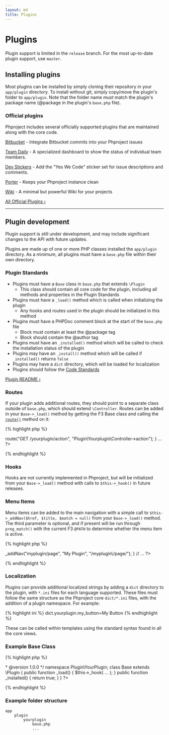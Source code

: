 ```yaml
---
layout: md
title: Plugins
---
```

<h1 class="page-header">Plugins</h1>

<p class="alert alert-info">Plugin support is limited in the <code>release</code> branch. For the most up-to-date plugin support, use <code>master</code>.</p>

## Installing plugins
Most plugins can be installed by simply cloning their repository in your `app/plugin` directory. To install without git, simply copy/move the plugin's folder to `app/plugin`. Note that the folder name *must* match the plugin's package name (@package in the plugin's `base.php` file).

### Official plugins

Phproject includes several officially supported plugins that are maintained along with the core code.

[Bitbucket](https://github.com/phproject-plugins/bitbucket) - Integrate Bitbucket commits into your Phproject issues

[Team Daily](https://github.com/phproject-plugins/teamdaily) - A specialized dashboard to show the status of individual team members.

[Dev Stickers](https://github.com/phproject-plugins/devstickers) - Add the "Yes We Code" sticker set for issue descriptions and comments.

[Porter](https://github.com/phproject-plugins/porter) - Keeps your Phproject instance clean

[Wiki](https://github.com/phproject-plugins/wiki) - A minimal but powerful Wiki for your projects

[All Official Plugins &rsaquo;](https://github.com/phproject-plugins)

---

## Plugin development

<p class="text-warning">Plugin support is still under development, and may include significant changes to the API with future updates.</p>

Plugins are made up of one or more PHP classes installed the `app/plugin` directory. As a minimum, all plugins must have a `base.php` file within their own directory.


### Plugin Standards

* Plugins must have a `Base` class in `base.php` that extends `\Plugin`
    * This class should contain all core code for the plugin, including all methods and properties in the Plugin Standards
* Plugins must have a `_load()` method which is called when initializing the plugin
    * Any hooks and routes used in the plugin should be initialized in this method
* Plugins must have a PHPDoc comment block at the start of the `base.php` file
    * Block must contain at least the @package tag
    * Block should contain the @author tag
* Plugins must have an `_installed()` method which will be called to check the installation status of the plugin
* Plugins may have an `_install()` method which will be called if `_installed()` returns `false`
* Plugins may have a `dict` directory, which will be loaded for localization
* Plugins should follow the [Code Standards](/contribute.html)

[Plugin README &rsaquo;](https://github.com/Alanaktion/phproject/tree/master/app/plugin/README.md)

### Routes

If your plugin adds additional routes, they should point to a separate class outside of `base.php`, which should extend `\Controller`. Routes can be added in your `Base->_load()` method by getting the F3 Base class and calling the [`route()`](http://fatfreeframework.com/base#route) method on it:

{% highlight php %}
<?php
...
public function _load() {
    $f3 = \Base::instance();
    $f3->route("GET /yourplugin/action", "Plugin\Yourplugin\Controller->action");
}
...
?>
{% endhighlight %}


### Hooks

Hooks are not currently implemented in Phproject, but will be initialized from your `Base->_load()` method with calls to `$this->_hook()` in future releases.


### Menu Items

Menu items can be added to the main navigation with a simple call to `$this->_addNav($href, $title, $match = null)` from your `Base->_load()` method. The third parameter is optional, and if present will be run through `preg_match()` with the current F3 `@PATH` to determine whether the menu item is active.

{% highlight php %}
<?php
    // ...
    public function _load() {
        $this->_addNav("myplugin/page", "My Plugin", "/myplugin\/page/");
    }
    // ...
?>
{% endhighlight %}


### Localization

Plugins can provide additional localized strings by adding a `dict` directory to the plugin, with `*.ini` files for each language supported. These files must follow the same structure as the Phproject core `dict/*.ini` files, with the addition of a plugin namespace. For example:

{% highlight ini %}
dict.yourplugin.my_button=My Button
{% endhighlight %}

These can be called within templates using the standard syntax found in all the core views.

### Example Base Class

{% highlight php %}
<?php
/**
 * @package YourPlugin
 * @author  Phproject User <user@example.org>
 * @version 1.0.0
 */

namespace Plugin\YourPlugin;

class Base extends \Plugin {

    public function _load() {
        $this->_hook( ... );
    }

    public function _installed() {
        return true;
    }

}
?>
{% endhighlight %}

### Example folder structure

    app
        plugin
            yourplugin
                base.php
                ...

